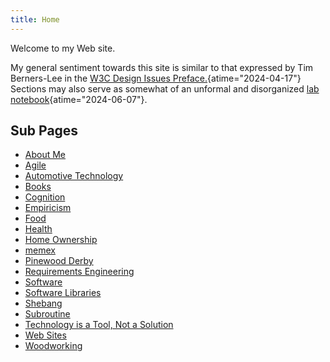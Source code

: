 ```yaml
---
title: Home
---
```


Welcome to my Web site.

My general sentiment towards this site is similar to that expressed by
Tim Berners-Lee in the
[W3C Design Issues Preface.](https://www.w3.org/DesignIssues/Preface.html "Preface - World Wide Web Design Issues"){atime="2024-04-17"}
Sections may also serve as somewhat of an unformal and disorganized
[lab notebook](https://queue.acm.org/detail.cfm?id=3631181 "Dear Diary - ACM Queue"){atime="2024-06-07"}.

## Sub Pages

- [About Me](about_me)
- [Agile](agile)
- [Automotive Technology](automotive_technology)
- [Books](books)
- [Cognition](cognition)
- [Empiricism](empiricism)
- [Food](food)
- [Health](health)
- [Home Ownership](home_ownership)
- [memex](memex)
- [Pinewood Derby](pinewood_derby)
- [Requirements Engineering](requirements_engineering)
- [Software](software)
- [Software Libraries](software_libraries)
- [Shebang](shebang.html)
- [Subroutine](subroutine.html)
- [Technology is a Tool, Not a Solution](technology_is_a_tool_not_a_solution)
- [Web Sites](web_sites)
- [Woodworking](woodworking)
